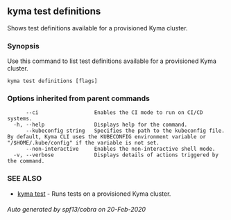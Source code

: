 ## kyma test definitions

Shows test definitions available for a provisioned Kyma cluster.

### Synopsis

Use this command to list test definitions available for a provisioned Kyma cluster.

```
kyma test definitions [flags]
```

### Options inherited from parent commands

```
      --ci                  Enables the CI mode to run on CI/CD systems.
  -h, --help                Displays help for the command.
      --kubeconfig string   Specifies the path to the kubeconfig file. By default, Kyma CLI uses the KUBECONFIG environment variable or "/$HOME/.kube/config" if the variable is not set.
      --non-interactive     Enables the non-interactive shell mode.
  -v, --verbose             Displays details of actions triggered by the command.
```

### SEE ALSO

* [kyma test](kyma_test.md)	 - Runs tests on a provisioned Kyma cluster.

###### Auto generated by spf13/cobra on 20-Feb-2020
